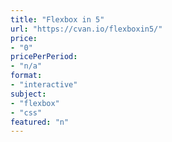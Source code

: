 ```yaml
---
title: "Flexbox in 5"
url: "https://cvan.io/flexboxin5/"
price: 
- "0"
pricePerPeriod: 
- "n/a"
format: 
- "interactive"
subject: 
- "flexbox"
- "css"
featured: "n"
---
```


